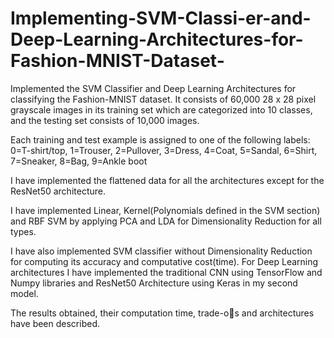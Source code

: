 # Implementing-SVM-Classi-er-and-Deep-Learning-Architectures-for-Fashion-MNIST-Dataset-

Implemented the SVM Classifier and Deep Learning Architectures for classifying the
Fashion-MNIST dataset. It consists of 60,000 28 x 28 pixel grayscale images in its training set which
are categorized into 10 classes, and the testing set consists of 10,000 images.

Each training and test example is assigned to one of the following labels: 0=T-shirt/top, 1=Trouser,
2=Pullover, 3=Dress, 4=Coat, 5=Sandal, 6=Shirt, 7=Sneaker, 8=Bag, 9=Ankle boot


I have implemented the flattened data for all the architectures except for the ResNet50 architecture.
 
 
 I have implemented Linear, Kernel(Polynomials defined in the SVM section) and RBF SVM by applying PCA and LDA for Dimensionality Reduction for all types.
 
 
 I have also implemented SVM classifier without Dimensionality Reduction for computing its accuracy
and computative cost(time).
For Deep Learning architectures I have implemented the traditional CNN using TensorFlow and Numpy
libraries and ResNet50 Architecture using Keras in my second model.

The results obtained, their computation time, trade-os and architectures have been described.
